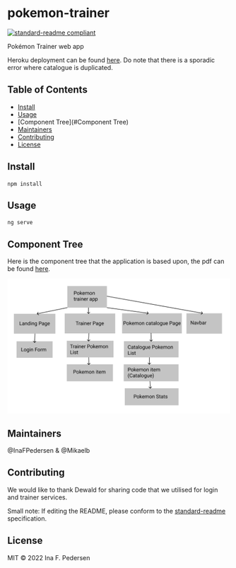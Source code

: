 # pokemon-trainer

[![standard-readme compliant](https://img.shields.io/badge/standard--readme-OK-green.svg?style=flat-square)](https://github.com/RichardLitt/standard-readme)

Pokémon Trainer web app

Heroku deployment can be found [here](https://aqueous-ravine-79617.herokuapp.com/). Do note that there is a sporadic error where catalogue is duplicated.

## Table of Contents

-   [Install](#install)
-   [Usage](#usage)
-   [Component Tree](#Component Tree)
-   [Maintainers](#maintainers)
-   [Contributing](#contributing)
-   [License](#license)

## Install

```
npm install
```

## Usage

```
ng serve
```

## Component Tree

Here is the component tree that the application is based upon, the pdf can be found [here](./src/assets/Pokemon_trainer_component_tree.pdf).

![Component tree](./src/assets/Pokemon_trainer_component_tree.png "Component tree")

## Maintainers

@InaFPedersen & @Mikaelb

## Contributing

We would like to thank Dewald for sharing code that we utilised for login and trainer services.

Small note: If editing the README, please conform to the [standard-readme](https://github.com/RichardLitt/standard-readme) specification.

## License

MIT © 2022 Ina F. Pedersen
